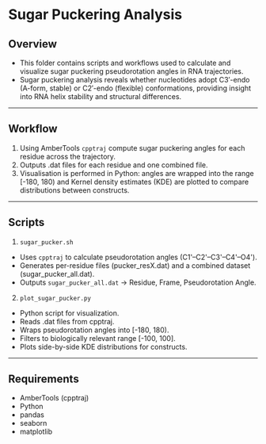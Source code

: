 # Sugar Puckering Analysis

## Overview

- This folder contains scripts and workflows used to calculate and visualize sugar puckering pseudorotation angles in RNA trajectories.
- Sugar puckering analysis reveals whether nucleotides adopt C3′-endo (A-form, stable) or C2′-endo (flexible) conformations, providing insight into RNA helix stability and structural differences.

---

## Workflow

1. Using AmberTools `cpptraj` compute sugar puckering angles for each residue across the trajectory.
2. Outputs .dat files for each residue and one combined file.
3. Visualisation is performed in Python: angles are wrapped into the range [-180, 180) and Kernel density estimates (KDE) are plotted to compare distributions between constructs.

---

## Scripts

1. `sugar_pucker.sh`
- Uses `cpptraj` to calculate  pseudorotation angles (C1'–C2'–C3'–C4'–O4').
- Generates per-residue files (pucker_resX.dat) and a combined dataset (sugar_pucker_all.dat).
- Outputs `sugar_pucker_all.dat` → Residue, Frame, Pseudorotation Angle.
   
2. `plot_sugar_pucker.py`
- Python script for visualization.
- Reads .dat files from cpptraj.
- Wraps pseudorotation angles into [-180, 180).
- Filters to biologically relevant range [-100, 100].
- Plots side-by-side KDE distributions for constructs.

---

## Requirements

- AmberTools (cpptraj)
- Python
- pandas
- seaborn
- matplotlib
